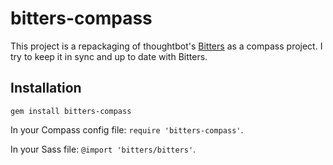 # bitters-compass

This project is a repackaging of thoughtbot's [Bitters](http://bitters.bourbon.io/) as a compass project.
I try to keep it in sync and up to date with Bitters.

## Installation

`gem install bitters-compass`

In your Compass config file: `require 'bitters-compass'`.

In your Sass file: `@import 'bitters/bitters'`.
